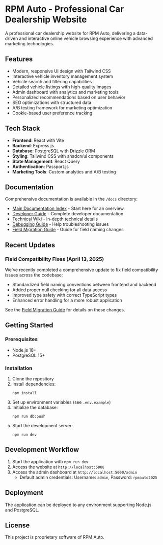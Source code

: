 # RPM Auto - Professional Car Dealership Website

A professional car dealership website for RPM Auto, delivering a data-driven and interactive online vehicle browsing experience with advanced marketing technologies.

## Features

- Modern, responsive UI design with Tailwind CSS
- Interactive vehicle inventory management system
- Vehicle search and filtering capabilities
- Detailed vehicle listings with high-quality images
- Admin dashboard with analytics and marketing tools
- Personalized recommendations based on user behavior
- SEO optimizations with structured data
- A/B testing framework for marketing optimization
- Cookie-based user preference tracking

## Tech Stack

- **Frontend**: React with Vite
- **Backend**: Express.js
- **Database**: PostgreSQL with Drizzle ORM
- **Styling**: Tailwind CSS with shadcn/ui components
- **State Management**: React Query
- **Authentication**: Passport.js
- **Marketing Tools**: Custom analytics and A/B testing

## Documentation

Comprehensive documentation is available in the `/docs` directory:

- [Main Documentation Index](./docs/README.md) - Start here for an overview
- [Developer Guide](./docs/DEVELOPER.md) - Complete developer documentation
- [Technical Wiki](./docs/TECHNICAL_WIKI.md) - In-depth technical details
- [Debugging Guide](./docs/DEBUGGING_GUIDE.md) - Help troubleshooting issues
- [Field Migration Guide](./docs/FIELD_MIGRATION_GUIDE.md) - Guide for field naming changes

## Recent Updates

### Field Compatibility Fixes (April 13, 2025)

We've recently completed a comprehensive update to fix field compatibility issues across the codebase:

- Standardized field naming conventions between frontend and backend
- Added proper null checking for all data access
- Improved type safety with correct TypeScript types
- Enhanced error handling for a more robust application

See the [Field Migration Guide](./docs/FIELD_MIGRATION_GUIDE.md) for details on these changes.

## Getting Started

### Prerequisites

- Node.js 18+ 
- PostgreSQL 15+

### Installation

1. Clone the repository
2. Install dependencies:
   ```
   npm install
   ```
3. Set up environment variables (see `.env.example`)
4. Initialize the database:
   ```
   npm run db:push
   ```
5. Start the development server:
   ```
   npm run dev
   ```

## Development Workflow

1. Start the application with `npm run dev`
2. Access the website at `http://localhost:5000`
3. Access the admin dashboard at `http://localhost:5000/admin`
   - Default admin credentials: Username: `admin`, Password: `rpmauto2025`
   
## Deployment

The application can be deployed to any environment supporting Node.js and PostgreSQL.

## License

This project is proprietary software of RPM Auto.